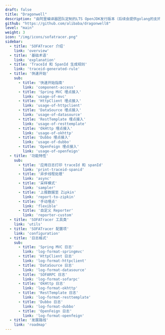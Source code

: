 ```yaml
---
draft: false
title: "Dragonwell"
description: "由阿里编译器团队定制的LTS OpenJDK发行版本（后续会提供golang的支持）"
github: "https://github.com/alibaba/dragonwell8"
level: "main"
weight: 3
icon: "/img/icons/sofatracer.png"
sidebar:
  - title: 'SOFATracer 介绍'
    link: 'overview'
  - title: '基础术语'
    link: 'explanation'
  - title: 'TraceId 和 SpanId 生成规则'
    link: 'traceid-generated-rule'
  - title: '快速开始'
    sub:
      - title: '快速开始指南'
        link: 'component-access'
      - title: 'Spring MVC 埋点接入'
        link: 'usage-of-mvc'
      - title: 'HttpClient 埋点接入'
        link: 'usage-of-httpclient'
      - title: 'DataSource 埋点接入'
        link: 'usage-of-datasource'
      - title: 'RestTemplate 埋点接入'
        link: 'usage-of-resttemplate'
      - title: 'OkHttp 埋点接入'
        link: 'usage-of-okhttp'
      - title: 'Dubbo 埋点接入'
        link: 'usage-of-dubbo'
      - title: 'OpenFeign 埋点接入'
        link: 'usage-of-openfeign'
  - title: '功能特性'
    sub:
      - title: '应用日志打印 traceId 和 spanId'
        link: 'print-traceid-spanid'
      - title: '异步线程处理'
        link: 'async'
      - title: '采样模式'
        link: 'sampler'
      - title: '上报数据至 Zipkin'
        link: 'report-to-zipkin'
      - title: '手动埋点'
        link: 'flexible'
      - title: '自定义 Reporter'
        link: 'reporter-custom'  
  - title: 'SOFATracer 工具类'
    link: 'utils'
  - title: 'SOFATracer 配置项'
    link: 'configuration'
  - title: '日志格式'
    sub:
      - title: 'Spring MVC 日志'
        link: 'log-format-springmvc'
      - title: 'HttpClient 日志'
        link: 'log-format-httpclient'
      - title: 'DataSource 日志'
        link: 'log-format-datasource'
      - title: 'SOFARPC 日志'
        link: 'log-format-sofarpc'
      - title: 'OkHttp 日志'
        link: 'log-format-okhttp'
      - title: 'RestTemplate 日志'
        link: 'log-format-resttemplate'
      - title: 'Dubbo 日志'
        link: 'log-format-dubbo'
      - title: 'OpenFeign 日志'
        link: 'log-format-openfeign'
  - title: '发展路线'
    link: 'roadmap'
---
```

